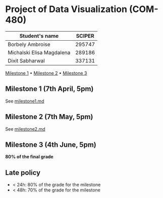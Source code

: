 # Project of Data Visualization (COM-480)

| Student's name            | SCIPER |
| ------------------------- | ------ |
| Borbely Ambroise          | 295747 |
| Michalski Elisa Magdalena | 289186 |
| Dixit Sabharwal           | 337131 |

[Milestone 1](#milestone-1) • [Milestone 2](#milestone-2) • [Milestone 3](#milestone-3)

## Milestone 1 (7th April, 5pm)

See [milestone1.md](milestones/milestone1.md)

## Milestone 2 (7th May, 5pm)

See [milestone2.md](milestones/milestone2.md)

## Milestone 3 (4th June, 5pm)

**80% of the final grade**

## Late policy

- < 24h: 80% of the grade for the milestone
- < 48h: 70% of the grade for the milestone
